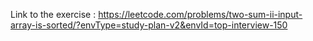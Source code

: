 Link to the exercise : https://leetcode.com/problems/two-sum-ii-input-array-is-sorted/?envType=study-plan-v2&envId=top-interview-150